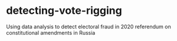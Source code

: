 # detecting-vote-rigging
Using data analysis to detect electoral fraud in 2020 referendum on constitutional amendments in Russia
